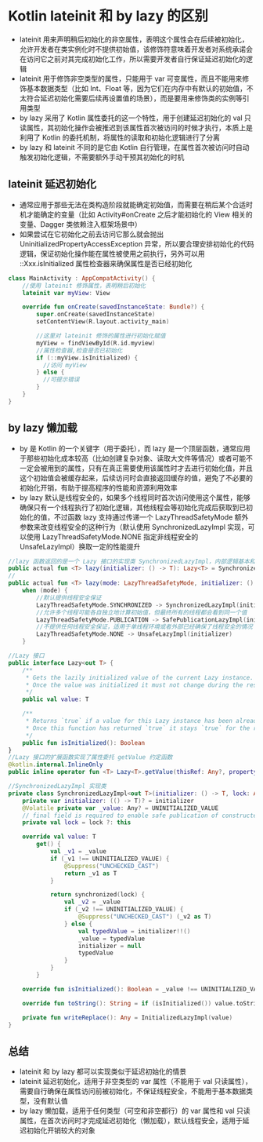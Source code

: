 # Kotlin lateinit 和 by lazy 的区别
- lateinit 用来声明稍后初始化的非空属性，表明这个属性会在后续被初始化，允许开发者在类实例化时不提供初始值，该修饰符意味着开发者对系统承诺会在访问它之前对其完成初始化工作，所以需要开发者自行保证延迟初始化的逻辑
- lateinit 用于修饰非空类型的属性，只能用于 var 可变属性，而且不能用来修饰基本数据类型（比如 Int、Float 等，因为它们在内存中有默认的初始值，不太符合延迟初始化需要后续再设置值的场景），而是要用来修饰类的实例等引用类型
- by lazy 采用了 Kotlin 属性委托的这一个特性，用于创建延迟初始化的 val 只读属性，其初始化操作会被推迟到该属性首次被访问的时候才执行，本质上是利用了 Kotlin 的委托机制，将属性的读取和初始化逻辑进行了分离
- by lazy 和 lateinit 不同的是它由 Kotlin 自行管理，在属性首次被访问时自动触发初始化逻辑，不需要额外手动干预其初始化的时机

## lateinit 延迟初始化
- 通常应用于那些无法在类构造阶段就能确定初始值，而需要在稍后某个合适时机才能确定的变量（比如 Activity#onCreate 之后才能初始化的 View 相关的变量、Dagger 类依赖注入框架场景中）
- 如果尝试在它初始化之前去访问它那么就会抛出 UninitializedPropertyAccessException 异常，所以要合理安排初始化的代码逻辑，保证初始化操作能在属性被使用之前执行，另外可以用 ::Xxx.isInitialized 属性检查器来确保属性是否已经初始化

```kotlin
class MainActivity : AppCompatActivity() {
    //使用 lateinit 修饰属性，表明稍后初始化
    lateinit var myView: View

    override fun onCreate(savedInstanceState: Bundle?) {
        super.onCreate(savedInstanceState)
        setContentView(R.layout.activity_main)

        //这里对 lateinit 修饰的属性进行初始化赋值
        myView = findViewById(R.id.myview)
        //属性检查器,检查是否已初始化
        if (::myView.isInitialized) {
          //访问 myView
        } else {
          //可提示错误
        }
    }
}
```

## by lazy 懒加载
- by 是 Kotlin 的一个关键字（用于委托），而 lazy 是一个顶层函数，通常应用于那些初始化成本较高（比如创建复杂对象、读取大文件等情况）或者可能不一定会被用到的属性，只有在真正需要使用该属性时才去进行初始化值，并且这个初始值会被缓存起来，后续访问时会直接返回缓存的值，避免了不必要的初始化开销，有助于提高程序的性能和资源利用效率
- by lazy 默认是线程安全的，如果多个线程同时首次访问使用这个属性，能够确保只有一个线程执行了初始化逻辑，其他线程会等初始化完成后获取到已初始化的值，不过函数 lazy 支持通过传递一个 LazyThreadSafetyMode 额外参数来改变线程安全的这种行为（默认使用 SynchronizedLazyImpl 实现，可以使用 LazyThreadSafetyMode.NONE 指定非线程安全的 UnsafeLazyImpl）换取一定的性能提升


```kotlin
//lazy 函数返回的是一个 Lazy 接口的实现类 SynchronizedLazyImpl，内部逻辑基本和 Java 的双重检验单例一致 ，线程安全，值只会初始化一次
public actual fun <T> lazy(initializer: () -> T): Lazy<T> = SynchronizedLazyImpl(initializer)
//
public actual fun <T> lazy(mode: LazyThreadSafetyMode, initializer: () -> T): Lazy<T> =
    when (mode) {
        //默认提供线程安全保证
        LazyThreadSafetyMode.SYNCHRONIZED -> SynchronizedLazyImpl(initializer)
        //允许多个线程可能各自独立地计算初始值，但最终所有的线程都会看到同一个值
        LazyThreadSafetyMode.PUBLICATION -> SafePublicationLazyImpl(initializer)
        //不提供任何线程安全保证，适用于单线程环境或者外部已经确保了线程安全的情况
        LazyThreadSafetyMode.NONE -> UnsafeLazyImpl(initializer)
    }

//Lazy 接口
public interface Lazy<out T> {
    /**
     * Gets the lazily initialized value of the current Lazy instance.
     * Once the value was initialized it must not change during the rest of lifetime of this Lazy instance.
     */
    public val value: T

    /**
     * Returns `true` if a value for this Lazy instance has been already initialized, and `false` otherwise.
     * Once this function has returned `true` it stays `true` for the rest of lifetime of this Lazy instance.
     */
    public fun isInitialized(): Boolean
}
//Lazy 接口的扩展函数实现了属性委托 getValue 约定函数
@kotlin.internal.InlineOnly
public inline operator fun <T> Lazy<T>.getValue(thisRef: Any?, property: KProperty<*>): T = value

//SynchronizedLazyImpl 实现类
private class SynchronizedLazyImpl<out T>(initializer: () -> T, lock: Any? = null) : Lazy<T>, Serializable {
    private var initializer: (() -> T)? = initializer
    @Volatile private var _value: Any? = UNINITIALIZED_VALUE
    // final field is required to enable safe publication of constructed instance
    private val lock = lock ?: this

    override val value: T
        get() {
            val _v1 = _value
            if (_v1 !== UNINITIALIZED_VALUE) {
                @Suppress("UNCHECKED_CAST")
                return _v1 as T
            }

            return synchronized(lock) {
                val _v2 = _value
                if (_v2 !== UNINITIALIZED_VALUE) {
                    @Suppress("UNCHECKED_CAST") (_v2 as T)
                } else {
                    val typedValue = initializer!!()
                    _value = typedValue
                    initializer = null
                    typedValue
                }
            }
        }

    override fun isInitialized(): Boolean = _value !== UNINITIALIZED_VALUE

    override fun toString(): String = if (isInitialized()) value.toString() else "Lazy value not initialized yet."

    private fun writeReplace(): Any = InitializedLazyImpl(value)
}
```


## 总结
- lateinit 和 by lazy 都可以实现类似于延迟初始化的情景
- lateinit 延迟初始化，适用于非空类型的 var 属性（不能用于 val 只读属性），需要自行确保在属性访问前被初始化，不保证线程安全，不能用于基本数据类型，没有默认值
- by lazy 懒加载，适用于任何类型（可空和非空都行）的 var 属性和 val 只读属性，在首次访问时才完成延迟初始化（懒加载），默认线程安全，适用于延迟初始化开销较大的对象
